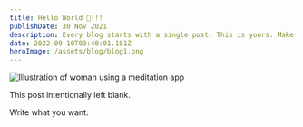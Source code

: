 ```yaml
---
title: Hello World 👋!!!
publishDate: 30 Nov 2021
description: Every blog starts with a single post. This is yours. Make it great.
date: 2022-09-10T03:40:01.181Z
heroImage: /assets/blog/blog1.png
---
```


![Illustration of woman using a meditation app](/assets/blog/casual-life-3d-meditation-crystal.webp)

This post intentionally left blank.

Write what you want.

